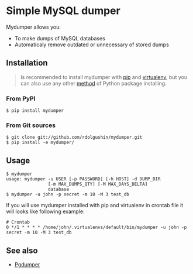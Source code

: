 Simple MySQL dumper
===================

Mydumper allows you:

* To make dumps of MySQL databases
* Automaticaly remove outdated or unnecessary of stored dumps

Installation
------------

> Is recommended to install mydumper with [pip](http://www.pip-installer.org) and [virtualenv](http://www.virtualenv.org/), but you can also use any other [method](http://wiki.python.org/moin/CheeseShopTutorial) of Python package installing.

### From PyPI

    $ pip install mydumper

### From Git sources

    $ git clone git://github.com/rdolgushin/mydumper.git
    $ pip install -e mydumper/

Usage
-----

    $ mydumper
    usage: mydumper -u USER [-p PASSWORD] [-h HOST] -d DUMP_DIR
                    [-m MAX_DUMPS_QTY] [-M MAX_DAYS_DELTA]
                    database
    $ mydumper -u john -p secret -m 10 -M 3 test_db

If you will use mydumper installed with pip and virtualenv in crontab file
it will looks like following example:

```shell
# Crontab
0 */1 * * * * /home/john/.virtualenvs/default/bin/mydumper -u john -p secret -m 10 -M 3 test_db
```

See also
--------

* [Pgdumper](https://github.com/rdolgushin/pgdumper)
